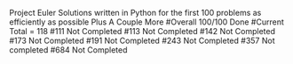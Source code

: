 Project Euler
 Solutions written in Python for the first 100 problems as efficiently as possible
 Plus A Couple More
#Overall 100/100 Done
#Current Total = 118
#111 Not Completed
#113 Not Completed
#142 Not Completed
#173 Not Completed
#191 Not Completed
#243 Not Completed
#357 Not completed
#684 Not Completed